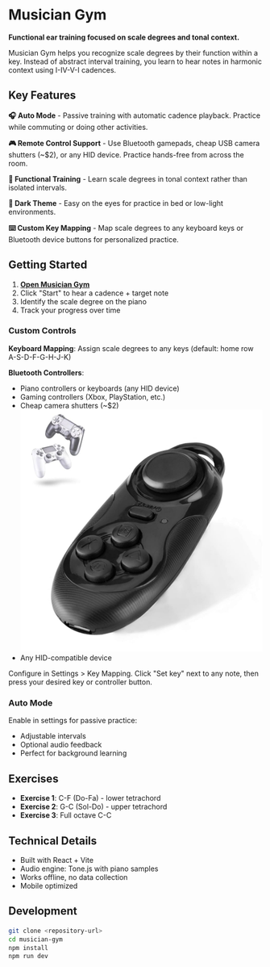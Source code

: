 # Musician Gym

**Functional ear training focused on scale degrees and tonal context.**

Musician Gym helps you recognize scale degrees by their function within a key. Instead of abstract interval training, you learn to hear notes in harmonic context using I-IV-V-I cadences.

## Key Features

**🎧 Auto Mode** - Passive training with automatic cadence playback. Practice while commuting or doing other activities.

**🎮 Remote Control Support** - Use Bluetooth gamepads, cheap USB camera shutters (~$2), or any HID device. Practice hands-free from across the room.

**🎼 Functional Training** - Learn scale degrees in tonal context rather than isolated intervals.

**🌙 Dark Theme** - Easy on the eyes for practice in bed or low-light environments.

**⌨️ Custom Key Mapping** - Map scale degrees to any keyboard keys or Bluetooth device buttons for personalized practice.

## Getting Started

1. **[Open Musician Gym](https://martinalcalde.github.io/musician-gym/)**
2. Click "Start" to hear a cadence + target note  
3. Identify the scale degree on the piano
4. Track your progress over time

### Custom Controls

**Keyboard Mapping**: Assign scale degrees to any keys (default: home row A-S-D-F-G-H-J-K)

**Bluetooth Controllers**: 
- Piano controllers or keyboards (any HID device)
- Gaming controllers (Xbox, PlayStation, etc.)
- Cheap camera shutters (~$2) ![Camera Shutter](image.png)
- Any HID-compatible device

Configure in Settings > Key Mapping. Click "Set key" next to any note, then press your desired key or controller button.

### Auto Mode

Enable in settings for passive practice:
- Adjustable intervals
- Optional audio feedback
- Perfect for background learning

## Exercises

- **Exercise 1**: C-F (Do-Fa) - lower tetrachord
- **Exercise 2**: G-C (Sol-Do) - upper tetrachord  
- **Exercise 3**: Full octave C-C

## Technical Details

- Built with React + Vite
- Audio engine: Tone.js with piano samples
- Works offline, no data collection
- Mobile optimized

## Development

```bash
git clone <repository-url>
cd musician-gym
npm install
npm run dev
```